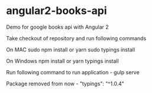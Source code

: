 # angular2-books-api
Demo for google books api with Angular 2


Take checkout of repository and run following commands

On MAC
sudo npm install or yarn
sudo typings install


On Windows
npm install or yarn
typings install


Run following command to run application - gulp serve



Package removed from now - "typings": "^1.0.4"